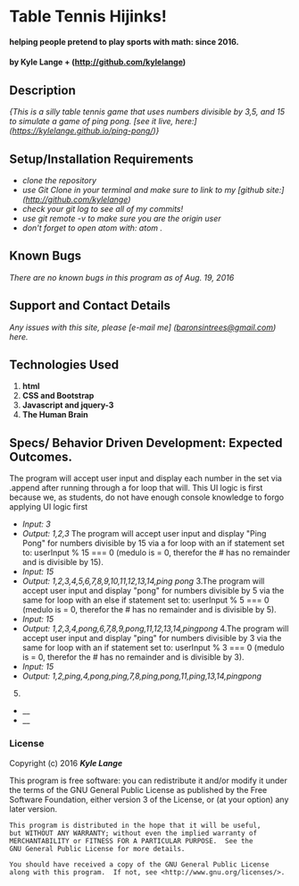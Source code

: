 # Table Tennis Hijinks!

#### helping people pretend to play sports with math: since 2016.

#### by Kyle Lange + (http://github.com/kylelange)

## Description

_{This is a silly table tennis game that uses numbers divisible by 3,5, and 15 to simulate a game of ping pong. [see it live, here:] (https://kylelange.github.io/ping-pong/)}_

## Setup/Installation Requirements

* _clone the repository_
* _use Git Clone in your terminal and make sure to link to my [github site:] (http://github.com/kylelange)_
* _check your git log to see all of my commits!_
* _use git remote -v to make sure you are the origin user_
* _don't forget to open atom with: atom ._


## Known Bugs

_There are no known bugs in this program as of Aug. 19, 2016_

## Support and Contact Details

_Any issues with this site, please [e-mail me] (baronsintrees@gmail.com) here._

## Technologies Used

1. **html**
2. **CSS and Bootstrap**
3. **Javascript and jquery-3**
4. **The Human Brain**

## Specs/ Behavior Driven Development: Expected Outcomes.

The program will accept user input and display each number in the set via .append after running through a for loop that will.  This UI logic is first because we, as students, do not have enough console knowledge to forgo applying UI logic first
  * _Input: 3_
  * _Output: 1,2,3_
The program will accept user input and display "Ping Pong" for numbers divisible by 15 via a for loop with an if statement set to: userInput % 15 === 0 (medulo is = 0, therefor the # has no remainder and is divisible by 15).
  * _Input: 15_
  * _Output: 1,2,3,4,5,6,7,8,9,10,11,12,13,14,ping pong_
3.The program will accept user input and display "pong" for numbers divisible by 5 via the same for loop with an else if statement set to: userInput % 5 === 0 (medulo is = 0, therefor the # has no remainder and is divisible by 5).
  * _Input: 15_
  * _Output: 1,2,3,4,pong,6,7,8,9,pong,11,12,13,14,pingpong_
4.The program will accept user input and display "ping" for numbers divisible by 3 via the same for loop with an if statement set to: userInput % 3 === 0 (medulo is = 0, therefor the # has no remainder and is divisible by 3).
  * _Input: 15_
  * _Output: 1,2,ping,4,pong,ping,7,8,ping,pong,11,ping,13,14,pingpong_
5.
  * __
  * __
### License


Copyright (c) 2016 **_Kyle Lange_**

This program is free software: you can redistribute it and/or modify
    it under the terms of the GNU General Public License as published by
    the Free Software Foundation, either version 3 of the License, or
    (at your option) any later version.

    This program is distributed in the hope that it will be useful,
    but WITHOUT ANY WARRANTY; without even the implied warranty of
    MERCHANTABILITY or FITNESS FOR A PARTICULAR PURPOSE.  See the
    GNU General Public License for more details.

    You should have received a copy of the GNU General Public License
    along with this program.  If not, see <http://www.gnu.org/licenses/>.
